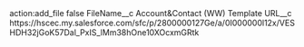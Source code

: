 <?xml version="1.0" encoding="UTF-8"?>
<CustomMetadata xmlns="http://soap.sforce.com/2006/04/metadata" xmlns:xsi="http://www.w3.org/2001/XMLSchema-instance" xmlns:xsd="http://www.w3.org/2001/XMLSchema">
    <label>action:add_file</label>
    <protected>false</protected>
    <values>
        <field>FileName__c</field>
        <value xsi:type="xsd:string">Account&amp;Contact (WW) Template</value>
    </values>
    <values>
        <field>URL__c</field>
        <value xsi:type="xsd:string">https://hscec.my.salesforce.com/sfc/p/2800000127Ge/a/0I000000l12x/VESHDH32jGoK57Dal_PxIS_lMm38hOne10XOcxmGRtk</value>
    </values>
</CustomMetadata>
